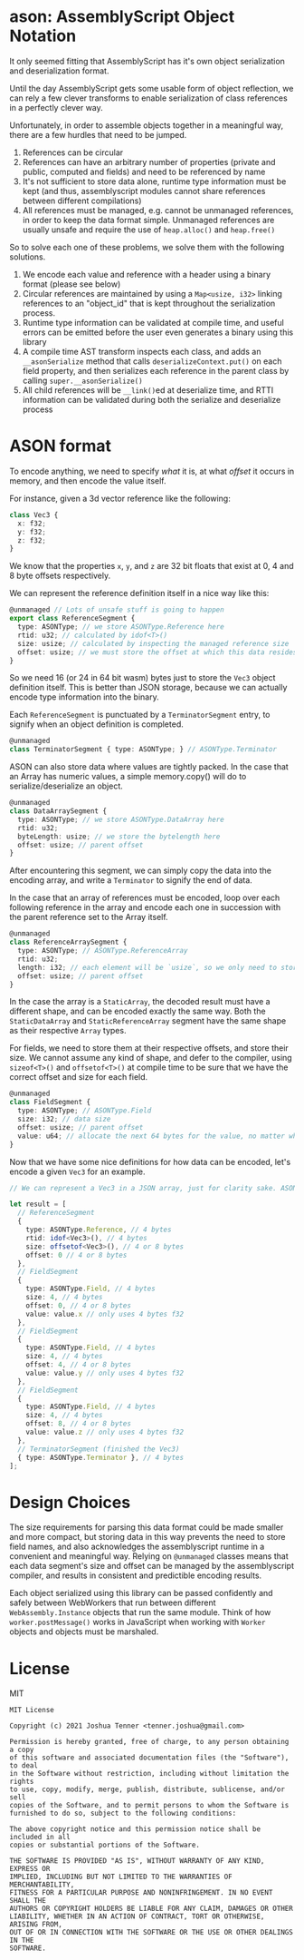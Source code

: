 # ason: AssemblyScript Object Notation

It only seemed fitting that AssemblyScript has it's own object serialization and deserialization format.

Until the day AssemblyScript gets some usable form of object reflection, we can rely a few clever transforms to enable serialization of class references in a perfectly clever way.

Unfortunately, in order to assemble objects together in a meaningful way, there are a few hurdles that need to be jumped.

1. References can be circular
2. References can have an arbitrary number of properties (private and public, computed and fields) and need to be referenced by name
3. It's not sufficient to store data alone, runtime type information must be kept (and thus, assemblyscript modules cannot share references between different compilations)
4. All references must be managed, e.g. cannot be unmanaged references, in order to keep the data format simple. Unmanaged references are usually unsafe and require the use of `heap.alloc()` and `heap.free()`

So to solve each one of these problems, we solve them with the following solutions.

1. We encode each value and reference with a header using a binary format (please see below)
2. Circular references are maintained by using a `Map<usize, i32>` linking references to an "object_id" that is kept throughout the serialization process.
3. Runtime type information can be validated at compile time, and useful errors can be emitted before the user even generates a binary using this library
4. A compile time AST transform inspects each class, and adds an `__asonSerialize` method that calls `deserializeContext.put()` on each field property, and then serializes each reference in the parent class by calling `super.__asonSerialize()`
5. All child references will be `__link()`ed at deserialize time, and RTTI information can be validated during both the serialize and deserialize process

# ASON format

To encode anything, we need to specify *what* it is, at what *offset* it occurs in memory, and then encode the value itself.

For instance, given a 3d vector reference like the following:

```ts
class Vec3 {
  x: f32;
  y: f32;
  z: f32;
}
```

We know that the properties `x`, `y`, and `z` are 32 bit floats that exist at 0, 4 and 8 byte offsets respectively.

We can represent the reference definition itself in a nice way like this:

```ts
@unmanaged // Lots of unsafe stuff is going to happen
export class ReferenceSegment {
  type: ASONType; // we store ASONType.Reference here
  rtid: u32; // calculated by idof<T>()
  size: usize; // calculated by inspecting the managed reference size
  offset: usize; // we must store the offset at which this data resides on it's parent
}
```

So we need 16 (or 24 in 64 bit wasm) bytes just to store the `Vec3` object definition itself. This is better than JSON storage, because we can actually encode type information into the binary.

Each `ReferenceSegment` is punctuated by a `TerminatorSegment` entry, to signify when an object definition is completed.

```ts
@unmanaged
class TerminatorSegment { type: ASONType; } // ASONType.Terminator
```

ASON can also store data where values are tightly packed. In the case that an Array has numeric values, a simple memory.copy() will do to serialize/deserialize an object.

```ts
@unmanaged
class DataArraySegment {
  type: ASONType; // we store ASONType.DataArray here
  rtid: u32;
  byteLength: usize; // we store the bytelength here
  offset: usize; // parent offset
}
```

After encountering this segment, we can simply copy the data into the encoding array, and write a `Terminator` to signify the end of data.

In the case that an array of references must be encoded, loop over each following reference in the array and encode each one in succession with the parent reference set to the Array itself.

```ts
@unmanaged
class ReferenceArraySegment {
  type: ASONType; // ASONType.ReferenceArray
  rtid: u32;
  length: i32; // each element will be `usize`, so we only need to store the length of the array
  offset: usize; // parent offset
}
```

In the case the array is a `StaticArray`, the decoded result must have a different shape, and can be encoded exactly the same way. Both the `StaticDataArray` and `StaticReferenceArray` segment have the same shape as their respective `Array` types.

For fields, we need to store them at their respective offsets, and store their size. We cannot assume any kind of shape, and defer to the compiler, using `sizeof<T>()` and `offsetof<T>()` at compile time to be sure that we have the correct offset and size for each field.

```ts
@unmanaged
class FieldSegment {
  type: ASONType; // ASONType.Field
  size: i32; // data size
  offset: usize; // parent offset
  value: u64; // allocate the next 64 bytes for the value, no matter what it is and store it little endian
}
```

Now that we have some nice definitions for how data can be encoded, let's encode a given `Vec3` for an example.

```ts
// We can represent a Vec3 in a JSON array, just for clarity sake. ASON objects are flat data.

let result = [
  // ReferenceSegment
  {
    type: ASONType.Reference, // 4 bytes
    rtid: idof<Vec3>(), // 4 bytes
    size: offsetof<Vec3>(), // 4 or 8 bytes
    offset: 0 // 4 or 8 bytes
  },
  // FieldSegment
  {
    type: ASONType.Field, // 4 bytes
    size: 4, // 4 bytes
    offset: 0, // 4 or 8 bytes
    value: value.x // only uses 4 bytes f32
  },
  // FieldSegment
  {
    type: ASONType.Field, // 4 bytes
    size: 4, // 4 bytes
    offset: 4, // 4 or 8 bytes
    value: value.y // only uses 4 bytes f32
  },
  // FieldSegment
  {
    type: ASONType.Field, // 4 bytes
    size: 4, // 4 bytes
    offset: 8, // 4 or 8 bytes
    value: value.z // only uses 4 bytes f32
  },
  // TerminatorSegment (finished the Vec3)
  { type: ASONType.Terminator }, // 4 bytes
];
```

# Design Choices

The size requirements for parsing this data format could be made smaller and more compact, but storing data in this way prevents the need to store field names, and also acknowledges the assemblyscript runtime in a convenient and meaningful way. Relying on `@unmanaged` classes means that each data segment's size and offset can be managed by the assemblyscript compiler, and results in consistent and predictible encoding results.

Each object serialized using this library can be passed confidently and safely between WebWorkers that run between different `WebAssembly.Instance` objects that run the same module. Think of how `worker.postMessage()` works in JavaScript when working with `Worker` objects and objects must be marshaled.

# License

MIT

```
MIT License

Copyright (c) 2021 Joshua Tenner <tenner.joshua@gmail.com>

Permission is hereby granted, free of charge, to any person obtaining a copy
of this software and associated documentation files (the "Software"), to deal
in the Software without restriction, including without limitation the rights
to use, copy, modify, merge, publish, distribute, sublicense, and/or sell
copies of the Software, and to permit persons to whom the Software is
furnished to do so, subject to the following conditions:

The above copyright notice and this permission notice shall be included in all
copies or substantial portions of the Software.

THE SOFTWARE IS PROVIDED "AS IS", WITHOUT WARRANTY OF ANY KIND, EXPRESS OR
IMPLIED, INCLUDING BUT NOT LIMITED TO THE WARRANTIES OF MERCHANTABILITY,
FITNESS FOR A PARTICULAR PURPOSE AND NONINFRINGEMENT. IN NO EVENT SHALL THE
AUTHORS OR COPYRIGHT HOLDERS BE LIABLE FOR ANY CLAIM, DAMAGES OR OTHER
LIABILITY, WHETHER IN AN ACTION OF CONTRACT, TORT OR OTHERWISE, ARISING FROM,
OUT OF OR IN CONNECTION WITH THE SOFTWARE OR THE USE OR OTHER DEALINGS IN THE
SOFTWARE.
```
